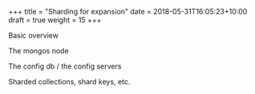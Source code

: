 +++
title = "Sharding for expansion"
date =  2018-05-31T16:05:23+10:00
draft = true
weight = 15
+++

Basic overview

The mongos node

The config db / the config servers

Sharded collections, shard keys, etc.
